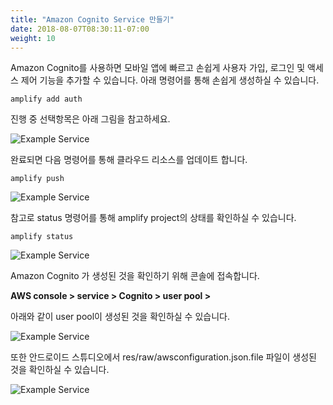 ```yaml
---
title: "Amazon Cognito Service 만들기"
date: 2018-08-07T08:30:11-07:00
weight: 10
---
```


Amazon Cognito를 사용하면 모바일 앱에 빠르고 손쉽게 사용자 가입, 로그인 및 액세스 제어 기능을 추가할 수 있습니다. 아래 명령어를 통해 손쉽게 생성하실 수 있습니다. 

```
amplify add auth
```

진행 중 선택항목은 아래 그림을 참고하세요.

![Example Service](/images/addauth.png)



완료되면 다음 명령어를 통해 클라우드 리소스를 업데이트 합니다. 

```
amplify push
```

![Example Service](/images/pushauth.png)



참고로 status 명령어를 통해 amplify project의 상태를 확인하실 수 있습니다. 

```
amplify status
```

![Example Service](/images/authstatus.png)



Amazon Cognito 가 생성된 것을 확인하기 위해 콘솔에 접속합니다. 

<b>AWS console > service > Cognito > user pool > </b>

아래와 같이 user pool이 생성된 것을 확인하실 수 있습니다. 

![Example Service](/images/cognito.png)



또한 안드로이드 스튜디오에서 res/raw/awsconfiguration.json.file 파일이 생성된 것을 확인하실 수 있습니다. 

![Example Service](/images/configure-cognito.png)



